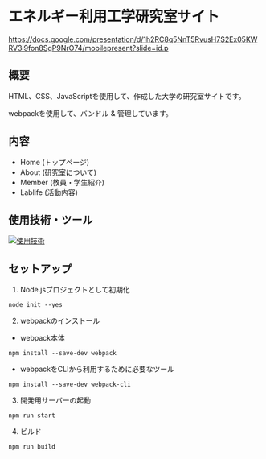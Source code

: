 # エネルギー利用工学研究室サイト
https://docs.google.com/presentation/d/1h2RC8q5NnT5RvusH7S2Ex05KWRV3i9fon8SgP9NrO74/mobilepresent?slide=id.p
## 概要
<p>HTML、CSS、JavaScriptを使用して、作成した大学の研究室サイトです。</p>
<p>webpackを使用して、バンドル & 管理しています。</p>

## 内容
- Home (トップページ)
- About (研究室について)
- Member (教員・学生紹介)
- Lablife (活動内容)

## 使用技術・ツール
[![使用技術](https://skillicons.dev/icons?i=html,css,js,nodejs,webpack,git,github,vscode)](https://skillicons.dev)

## セットアップ
1. Node.jsプロジェクトとして初期化
   
`node init --yes`

2. webpackのインストール
- webpack本体
  
`npm install --save-dev webpack`

- webpackをCLIから利用するために必要なツール

`npm install --save-dev webpack-cli`

3. 開発用サーバーの起動

`npm run start`

4. ビルド

`npm run build`
